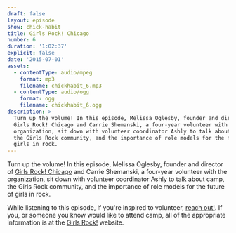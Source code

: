 ```yaml
---
draft: false
layout: episode
show: chick-habit
title: Girls Rock! Chicago
number: 6
duration: '1:02:37'
explicit: false
date: '2015-07-01'
assets:
  - contentType: audio/mpeg
    format: mp3
    filename: chickhabit_6.mp3
  - contentType: audio/ogg
    format: ogg
    filename: chickhabit_6.ogg
description: >-
  Turn up the volume! In this episode, Melissa Oglesby, founder and director of
  Girls Rock! Chicago and Carrie Shemanski, a four-year volunteer with the
  organization, sit down with volunteer coordinator Ashly to talk about camp,
  the Girls Rock community, and the importance of role models for the future of
  girls in rock.
---
```

Turn up the volume! In this episode, Melissa Oglesby, founder and director of [Girls Rock! Chicago](http://girlsrockchicago.org) and Carrie Shemanski, a four-year volunteer with the organization, sit down with volunteer coordinator Ashly to talk about camp, the Girls Rock community, and the importance of role models for the future of girls in rock.

While listening to this episode, if you're inspired to volunteer, [reach out!](ashly@girlsrockchicago.org). If you, or someone you know would like to attend camp, all of the appropriate information is at the [Girls Rock!](http://girlsrockchicago.org) website.